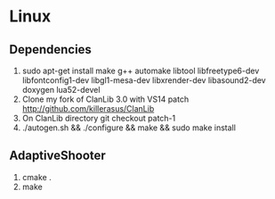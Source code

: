 # Linux

## Dependencies
1. sudo apt-get install make g++ automake libtool libfreetype6-dev libfontconfig1-dev libgl1-mesa-dev libxrender-dev libasound2-dev doxygen lua52-devel
2. Clone my fork of ClanLib 3.0 with VS14 patch http://github.com/killerasus/ClanLib
3. On ClanLib directory git checkout patch-1
4. ./autogen.sh && ./configure && make && sudo make install

## AdaptiveShooter
1. cmake .
2. make
